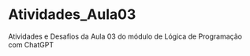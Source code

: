 # Atividades_Aula03
Atividades e Desafios da Aula 03 do módulo de Lógica de Programação com ChatGPT
